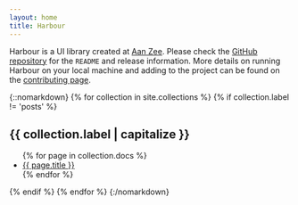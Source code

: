 ```yaml
---
layout: home
title: Harbour
---
```


Harbour is a UI library created at [Aan Zee](https://www.aanzee.nl). Please check the [GitHub repository](https://github.com/AanZee/harbour) for the `README` and release information. More details on running Harbour on your local machine and adding to the project can be found on the [contributing page](https://github.com/AanZee/harbour/blob/master/docs/CONTRIBUTING.md).

{::nomarkdown}
	{% for collection in site.collections %}
		{% if collection.label != 'posts' %}
			<h2>{{ collection.label | capitalize }}</h2>
			<ul>
			{% for page in collection.docs %}
				<li>
					<a href="{{ page.url }}">{{ page.title }}</a>
				</li>
			{% endfor %}
			</ul>
		{% endif %}
	{% endfor %}
{:/nomarkdown}